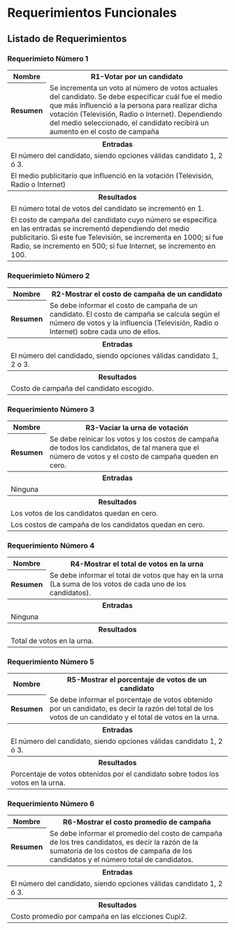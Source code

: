 # Requerimientos Funcionales

## Listado de Requerimientos

### Requerimieto Número 1

<table>
 <tr>
    <th>Nombre</th>
    <th>R1-Votar por un candidato</th>
 </tr>
 <tr>
    <th>Resumen</th>
    <td>Se incrementa un voto al número de votos actuales del
    candidato. Se debe especificar cuál fue el medio que más
    influenció a la persona para realizar dicha votación
    (Televisión, Radio o Internet). Dependiendo del medio
    seleccionado, el candidato recibirá un aumento en el costo de
    campaña</td>
 </tr>
 <tr>
    <th colspan="2">Entradas</th>
 </tr>
 <tr>
    <td colspan="2">El número del candidato, siendo opciones válidas
    candidato 1, 2 ó 3.</td>
 </tr>
 <tr>
    <td colspan="2">El medio publicitario que influenció en la votación
    (Televisión, Radio o Internet)</td>
 </tr>
 <tr>
    <th colspan="2">Resultados</th>
 </tr>
 <tr>
    <td colspan="2">El número total de votos del candidato se incrementó
    en 1.</td>
 </tr>
 <tr>
    <td colspan="2">El costo de campaña del candidato cuyo número se
    especifica en las entradas se incrementó dependiendo del medio
    publicitario. Si este fue Televisión, se incrementa en 1000; si
    fue Radio, se incremento en 500; si fue Internet, se incremento
    en 100.</td>
 </tr>
</table>

### Requerimieto Número 2

<table>
 <tr>
    <th>Nombre</th>
    <th>R2-Mostrar el costo de campaña de un candidato</th>
 </tr>
 <tr>
    <th>Resumen</th>
    <td>Se debe informar el costo de campaña de un candidato.
    El costo de campaña se calcula según el número de votos y la
    influencia (Televisión, Radio o Internet) sobre cada uno de
    ellos.</td>
 </tr>
 <tr>
    <th colspan="2">Entradas</th>
 </tr>
 <tr>
    <td colspan="2">El número del candidado, siendo opciones válidas
    candidato 1, 2 o 3.</td>
 </tr>
 <tr>
    <th colspan="2">Resultados</th>
 </tr>
 <tr>
    <td colspan="2">Costo de campaña del candidato escogido.</td>
 </tr>
</table>

### Requerimiento Número 3

<table>
 <tr>
    <th>Nombre</th>
    <th>R3-Vaciar la urna de votación</th>
 </tr>
 <tr>
    <th>Resumen</th>
    <td>Se debe reinicar los votos y los costos de campaña de todos
    los candidatos, de tal manera que el número de votos y el costo
    de campaña queden en cero.</td>
 </tr>
 <tr>
    <th colspan="2">Entradas</th>
 </tr>
 <tr>
    <td colspan="2">Ninguna</td>
 </tr>
 <tr>
    <th colspan="2">Resultados</th>
 </tr>
 <tr>
    <td colspan="2">Los votos de los candidatos quedan en cero.</td>
 </tr>
 <tr>
    <td colspan="2">Los costos de campaña de los candidatos quedan
    en cero.</td>
 </tr>
</table>

### Requerimiento Número 4

<table>
 <tr>
    <th>Nombre</th>
    <th>R4-Mostrar el total de votos en la urna</th>
 </tr>
 <tr>
    <th>Resumen</th>
    <td>Se debe informar el total de votos que hay en la urna
    (La suma de los votos de cada uno de los candidatos).</td>
 </tr>
 <tr>
    <th colspan="2">Entradas</th>
 </tr>
 <tr>
    <td colspan="2">Ninguna</td>
 </tr>
 <tr>
    <th colspan="2">Resultados</th>
 </tr>
 <tr>
    <td colspan="2">Total de votos en la urna.</td>
 </tr>
</table>

### Requerimiento Número 5

<table>
 <tr>
    <th>Nombre</th>
    <th>R5-Mostrar el porcentaje de votos de un candidato</th>
 </tr>
 <tr>
    <th>Resumen</th>
    <td>Se debe informar el porcentaje de votos obtenido por un
    candidato, es decir la razón del total de los votos de un
    candidato y el total de votos en la urna.</td>
 </tr>
 <tr>
    <th colspan="2">Entradas</th>
 </tr>
 <tr>
    <td colspan="2">El número del candidato, siendo opciones válidas
    candidato 1, 2 ó 3.</td>
 </tr>
 <tr>
    <th colspan="2">Resultados</th>
 </tr>
 <tr>
    <td colspan="2">Porcentaje de votos obtenidos por el candidato
    sobre todos los votos en la urna.</td>
 </tr>
</table>

### Requerimiento Número 6

<table>
 <tr>
    <th>Nombre</th>
    <th>R6-Mostrar el costo promedio de campaña</th>
 </tr>
 <tr>
    <th>Resumen</th>
    <td>Se debe informar el promedio del costo de campaña de los tres
    candidatos, es decir la razón de la sumatoria de los costos de
    campaña de los candidatos y el número total de candidatos.</td>
 </tr>
 <tr>
    <th colspan="2">Entradas</th>
 </tr>
 <tr>
    <td colspan="2">El número del candidato, siendo opciones válidas
    candidato 1, 2 ó 3.</td>
 </tr>
 <tr>
    <th colspan="2">Resultados</th>
 </tr>
 <tr>
    <td colspan="2">Costo promedio por campaña en las elcciones
    Cupi2.</td>
 </tr>
</table>